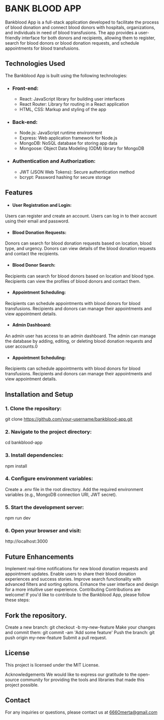 # BANK BLOOD APP
Bankblood App is a full-stack application developed to facilitate the process of blood donation and connect blood donors with hospitals, organizations, and individuals in need of blood transfusions. The app provides a user-friendly interface for both donors and recipients, allowing them to register, search for blood donors or blood donation requests, and schedule appointments for blood transfusions.

## Technologies Used
The Bankblood App is built using the following technologies:

* ### Front-end:
  * React: JavaScript library for building user interfaces
  * React Router: Library for routing in a React application
  * HTML, CSS: Markup and styling of the app

* ###  Back-end:
  * Node.js: JavaScript runtime environment
  * Express: Web application framework for Node.js
  * MongoDB: NoSQL database for storing app data
  * Mongoose: Object Data Modeling (ODM) library for MongoDB

* ### Authentication and Authorization:
  * JWT (JSON Web Tokens): Secure authentication method
  * bcrypt: Password hashing for secure storage
  
## Features
   * #### User Registration and Login: 
Users can register and create an account.
Users can log in to their account using their email and password.
* #### Blood Donation Requests:
Donors can search for blood donation requests based on location, blood type, and urgency.
Donors can view details of the blood donation requests and contact the recipients.
* #### Blood Donor Search:
Recipients can search for blood donors based on location and blood type.
Recipients can view the profiles of blood donors and contact them.
* #### Appointment Scheduling:
Recipients can schedule appointments with blood donors for blood transfusions.
Recipients and donors can manage their appointments and view appointment details.
* #### Admin Dashboard:
An admin user has access to an admin dashboard.
The admin can manage the database by adding, editing, or deleting blood donation requests and user accounts.0
* #### Appointment Scheduling:
Recipients can schedule appointments with blood donors for blood transfusions.
Recipients and donors can manage their appointments and view appointment details.

## Installation and Setup
### 1. Clone the repository: 
git clone https://github.com/your-username/bankblood-app.git
 ### 2. Navigate to the project directory: 
cd bankblood-app
 ### 3. Install dependencies: 
npm install
 ### 4. Configure environment variables:
Create a .env file in the root directory.
Add the required environment variables (e.g., MongoDB connection URI, JWT secret).
### 5. Start the development server:
npm run dev
### 6. Open your browser and visit:
http://localhost:3000

## Future Enhancements
Implement real-time notifications for new blood donation requests and appointment updates.
Enable users to share their blood donation experiences and success stories.
Improve search functionality with advanced filters and sorting options.
Enhance the user interface and design for a more intuitive user experience.
Contributing
Contributions are welcome! If you'd like to contribute to the Bankblood App, please follow these steps:

## Fork the repository.
Create a new branch: git checkout -b my-new-feature
Make your changes and commit them: git commit -am 'Add some feature'
Push the branch: git push origin my-new-feature
Submit a pull request.
## License
This project is licensed under the MIT License.

Acknowledgements
We would like to express our gratitude to the open-source community for providing the tools and libraries that made this project possible.

## Contact
For any inquiries or questions, please contact us at 666Omerta@gmail.com
